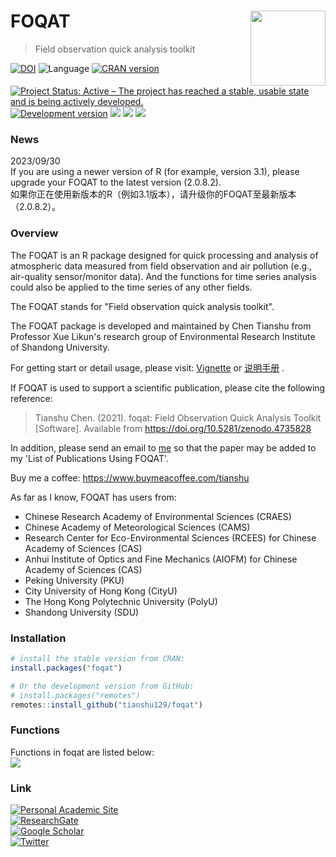 # FOQAT <img src="https://s1.ax1x.com/2020/08/31/dLqtdf.png" align="right" width="120" />

> Field observation quick analysis toolkit

[![DOI](https://zenodo.org/badge/DOI/10.5281/zenodo.4735828.svg)](https://doi.org/10.5281/zenodo.4735828)
![Language](https://img.shields.io/badge/Language-R-blue.svg) 
[![CRAN
version](http://www.r-pkg.org/badges/version/foqat)](http://www.r-pkg.org/pkg/foqat)
[![Project Status: Active – The project has reached a stable, usable
state and is being actively
developed.](https://www.repostatus.org/badges/latest/active.svg)](https://www.repostatus.org/#active)
[![Development
version](https://img.shields.io/badge/devel-2.0.8.2-orange.svg)](https://github.com/tianshu129/foqat)
[![](https://cranlogs.r-pkg.org/badges/grand-total/foqat)](https://cran.r-project.org/package=foqat)
[![](http://cranlogs.r-pkg.org/badges/last-month/foqat)](https://cran.r-project.org/package=foqat)
[![](http://cranlogs.r-pkg.org/badges/last-day/foqat)](http://cranlogs.r-pkg.org/downloads/daily/last-month/foqat)  

<!--
[![CRAN RStudio mirror
downloads](http://cranlogs.r-pkg.org/badges/foqat)](http://www.r-pkg.org/pkg/foqat)

[![GPLv3 license](https://img.shields.io/badge/License-GPLv3-success.svg)](http://perso.crans.org/besson/LICENSE.html)
 -->

### News
2023/09/30  
If you are using a newer version of R (for example, version 3.1), please upgrade your FOQAT to the latest version (2.0.8.2).   
如果你正在使用新版本的R（例如3.1版本），请升级你的FOQAT至最新版本（2.0.8.2）。

### Overview

The FOQAT is an R package designed for quick processing and analysis of atmospheric data measured from field observation and air pollution (e.g., air-quality sensor/monitor data). And the functions for time series analysis could also be applied to the time series of any other fields. 

The FOQAT stands for "Field observation quick analysis toolkit".

The FOQAT package is developed and maintained by Chen Tianshu from Professor Xue Likun's research group of Environmental Research Institute of Shandong University.  

For getting start or detail usage, please visit: [Vignette](https://tianshu129.github.io/foqat/articles/) or [说明手册](https://www.yuque.com/foqat/doc) .  

If FOQAT is used to support a scientific publication, please cite the following reference:

>Tianshu Chen. (2021). foqat: Field Observation Quick Analysis Toolkit [Software]. Available from https://doi.org/10.5281/zenodo.4735828

In addition, please send an email to [me](mailto:tianshu129@163.com) so that the paper may be added to my 'List of Publications Using FOQAT'.  

Buy me a coffee: https://www.buymeacoffee.com/tianshu  

As far as I know, FOQAT has users from:   
* Chinese Research Academy of Environmental Sciences (CRAES)  
* Chinese Academy of Meteorological Sciences (CAMS)  
* Research Center for Eco-Environmental Sciences (RCEES) for Chinese Academy of Sciences (CAS)  
* Anhui Institute of Optics and Fine Mechanics (AIOFM) for Chinese Academy of Sciences (CAS)  
* Peking University (PKU)  
* City University of Hong Kong (CityU)  
* The Hong Kong Polytechnic University (PolyU)  
* Shandong University (SDU)  

### Installation 

``` r
# install the stable version from CRAN:
install.packages("foqat")

# Or the development version from GitHub:
# install.packages("remotes")
remotes::install_github("tianshu129/foqat")
```

### Functions  
Functions in foqat are listed below:  
<img src="https://s1.ax1x.com/2022/04/06/qvG8DU.png" align="center"/>


### Link
[![Personal Academic Site](https://img.shields.io/badge/AcademicSite-Tianshu%20Chen-00CCBB)](https://tianshu129.github.io/)  
[![ResearchGate](https://img.shields.io/badge/ResearchGate-Tianshu%20Chen-00CCBB)](https://www.researchgate.net/profile/Tianshu_Chen)   
[![Google Scholar](https://img.shields.io/badge/GoogleScholar-Tianshu%20Chen-red)](https://scholar.google.com/citations?user=VfnzOQgAAAAJ&hl=en)  
[![Twitter](https://img.shields.io/twitter/follow/_Tianshu.svg?style=social&label=@_Tianshu)](https://twitter.com/_Tianshu)  

